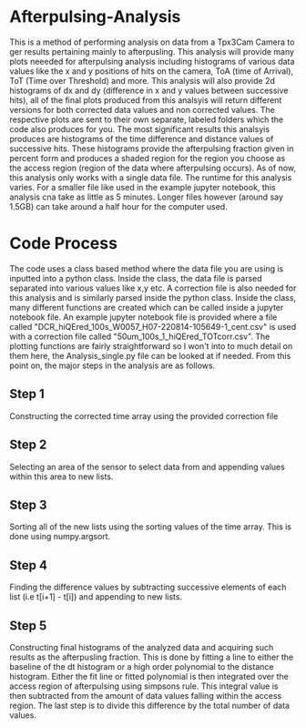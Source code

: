 # Afterpulsing-Analysis
This is a method of performing analysis on data from a Tpx3Cam Camera to ger results pertaining mainly to afterpusling. This analysis will provide many plots neeeded for afterpulsing analysis including histograms of various data values like the x and y positions of hits on the camera, ToA (time of Arrival), ToT (Time over Threshold) and more. This analysis will also provide 2d histograms of dx and dy (difference in x and y values between successive hits), all of the final plots produced from this analsyis will return different versions for both corrected data values and non corrected values. The respective plots are sent to their own separate, labeled folders which the code also produces for you. The most significant results this analsyis produces are histograms of the time difference and distance values of successive hits. These histograms provide the afterpulsing fraction given in percent form and produces a shaded region for the region you choose as the access region (region of the data where afterpulsing occurs). As of now, this analysis only works with a single data file. The runtime for this analysis varies. For a smaller file like used in the example jupyter notebook, this analysis cna take as little as 5 minutes. Longer files however (around say 1.5GB) can take around a half hour for the computer used. 

# Code Process
The code uses a class based method where the data file you are using is inputted into a python class. Inside the class, the data file is parsed separated into various values like x,y etc. A correction file is also needed for this analysis and is similarly parsed inside the python class. Inside the class, many different functions are created which can be called inside a jupyter notebook file. An example jupyter notebook file is provided where a file called "DCR_hiQEred_100s_W0057_H07-220814-105649-1_cent.csv" is used with a correction file called "50um_100s_1_hiQEred_TOTcorr.csv". The plotting functions are fairly straightforward so I won't into to much detail on them here, the Analysis_single.py file can be looked at if needed. From this point on, the major steps in the analysis are as follows. 

## Step 1
Constructing the corrected time array using the provided correction file 

## Step 2 
Selecting an area of the sensor to select data from and appending values within this area to new lists. 

## Step 3 
Sorting all of the new lists using the sorting values of the time array. This is done using numpy.argsort. 

## Step 4
Finding the difference values by subtracting successive elements of each list (i.e t[i+1] - t[i]) and appending to new lists. 

## Step 5
Constructing final histograms of the analyzed data and acquiring such results as the afterpusling fraction. This is done by fitting a line to either the baseline of the dt histogram or a high order polynomial to the distance histogram. Either the fit line or fitted polynomial is then integrated over the access region of afterpulsing using simpsons rule. This integral value is then subtracted from the amount of data values falling within the access region. The last step is to divide this difference by the total number of data values. 
